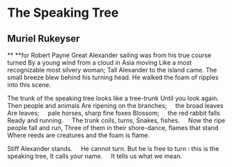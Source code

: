 # The Speaking Tree
## Muriel Rukeyser
**      **for Robert Payne
Great Alexander sailing was from his true course turned
By a young wind from a cloud in Asia moving
Like a most recognizable most silvery woman;
Tall Alexander to the island came.
The small breeze blew behind his turning head.
He walked the foam of ripples into this scene.

The trunk of the speaking tree looks like a tree-trunk
Until you look again.     Then people and animals
Are ripening on the branches;     the broad leaves
Are leaves;     pale horses, sharp fine foxes
Blossom;     the red rabbit falls
Ready and running.     The trunk coils, turns,
Snakes, fishes.     Now the ripe people fall and run,
Three of them in their shore-dance, flames that stand
Where reeds are creatures and the foam is flame.

Stiff Alexander stands.     He cannot turn.
But he is free to turn : this is the speaking tree,
It calls your name.     It tells us what we mean.